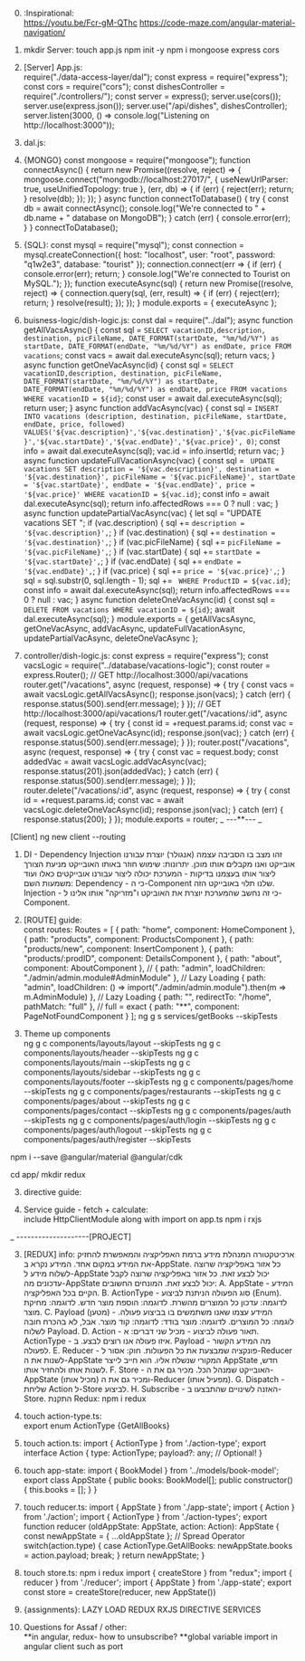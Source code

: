 0. :Inspirational:  
   https://youtu.be/Fcr-gM-QThc
   https://code-maze.com/angular-material-navigation/

1. mkdir Server:
   touch app.js
   npm init -y
   npm i mongoose express cors

2. [Server]  App.js:  
require("./data-access-layer/dal");
const express = require("express");
const cors = require("cors");
const dishesController = require("./controllers/");
const server = express();
server.use(cors());
server.use(express.json());
server.use("/api/dishes", dishesController);
server.listen(3000, () => console.log("Listening on http://localhost:3000"));

3. dal.js:

031. {MONGO} 
const mongoose = require("mongoose");
function connectAsync() {
    return new Promise((resolve, reject) => {
        mongoose.connect("mongodb://localhost:27017/<dbName>",
            { useNewUrlParser: true, useUnifiedTopology: true }, (err, db) => {
                if (err) {
                    reject(err);
                    return;
                }
                resolve(db);
            });
    });
}
async function connectToDatabase() {
    try {
        const db = await connectAsync();
        console.log("We're connected to " + db.name + " database on MongoDB");
    }
    catch (err) {
        console.error(err);
    }
}
connectToDatabase();

032. {SQL}:
const mysql = require("mysql");
const connection = mysql.createConnection({
  host: "localhost",
  user: "root",
  password: "q1w2e3",
  database: "tourist"
});
connection.connect(err => {
  if (err) {
    console.error(err);
    return;
  }
  console.log("We're connected to Tourist on MySQL.");
});
function executeAsync(sql) {
  return new Promise((resolve, reject) => {
    connection.query(sql, (err, result) => {
      if (err) {
        reject(err);
        return;
      }
      resolve(result);
    });
  });
}
module.exports = {
  executeAsync
};

4. buisness-logic/dish-logic.js:
const dal = require("../dal");
async function getAllVacsAsync() {
  const sql = `SELECT vacationID,description, destination, picFileName, DATE_FORMAT(startDate, "%m/%d/%Y") as startDate, DATE_FORMAT(endDate, "%m/%d/%Y") as endDate, price FROM vacations`;
  const vacs = await dal.executeAsync(sql);
  return vacs;
}
async function getOneVacAsync(id) {
  const sql = `SELECT vacationID,description, destination, picFileName, DATE_FORMAT(startDate, "%m/%d/%Y") as startDate, DATE_FORMAT(endDate, "%m/%d/%Y") as endDate, price FROM vacations WHERE vacationID = ${id}`;
  const user = await dal.executeAsync(sql);
  return user;
}
async function addVacAsync(vac) {
  const sql = `INSERT INTO vacations (description, destination, picFileName, startDate, endDate, price, followed) VALUES('${vac.description}','${vac.destination}','${vac.picFileName}','${vac.startDate}','${vac.endDate}','${vac.price}', 0)`;
  const info = await dal.executeAsync(sql);
  vac.id = info.insertId;
  return vac;
}
async function updateFullVacationAsync(vac) {
  const sql = `
      UPDATE vacations SET
      description = '${vac.description}',
      destination = '${vac.destination}',
      picFileName = '${vac.picFileName}',
      startDate = '${vac.startDate}',
      endDate = '${vac.endDate}',
      price = '${vac.price}'
      WHERE vacationID = ${vac.id}`;
  const info = await dal.executeAsync(sql);
  return info.affectedRows === 0 ? null : vac;
}
async function updatePartialVacAsync(vac) {
  let sql = "UPDATE vacations SET ";
  if (vac.description) {
    sql += `description = '${vac.description}',`;
  }
  if (vac.destination) {
    sql += `destination = '${vac.destination}',`;
  }
  if (vac.picFileName) {
    sql += `picFileName = '${vac.picFileName}',`;
  }
  if (vac.startDate) {
    sql += `startDate = '${vac.startDate}',`;
  }
  if (vac.endDate) {
    sql += `endDate = '${vac.endDate}',`;
  }
  if (vac.price) {
    sql += `price = '${vac.price}',`;
  }
  sql = sql.substr(0, sql.length - 1);
  sql += ` WHERE ProductID = ${vac.id}`;
  const info = await dal.executeAsync(sql);
  return info.affectedRows === 0 ? null : vac;
}
async function deleteOneVacAsync(id) {
  const sql = `DELETE FROM vacations WHERE vacationID = ${id}`;
  await dal.executeAsync(sql);
}
module.exports = {
  getAllVacsAsync,
  getOneVacAsync,
  addVacAsync,
  updateFullVacationAsync,
  updatePartialVacAsync,
  deleteOneVacAsync
};

5. controller/dish-logic.js:
const express = require("express");
const vacsLogic = require("../database/vacations-logic");
const router = express.Router();
// GET http://localhost:3000/api/vacations
router.get("/vacations", async (request, response) => {
  try {
    const vacs = await vacsLogic.getAllVacsAsync();
    response.json(vacs);
  } catch (err) {
    response.status(500).send(err.message);
  }
});
// GET http://localhost:3000/api/vacations/1
router.get("/vacations/:id", async (request, response) => {
  try {
    const id = +request.params.id;
    const vac = await vacsLogic.getOneVacAsync(id);
    response.json(vac);
  } catch (err) {
    response.status(500).send(err.message);
  }
});
router.post("/vacations", async (request, response) => {
  try {
    const vac = request.body;
    const addedVac = await vacsLogic.addVacAsync(vac);
    response.status(201).json(addedVac);
  } catch (err) {
    response.status(500).send(err.message);
  }
});
router.delete("/vacations/:id", async (request, response) => {
  try {
    const id = +request.params.id;
    const vac = await vacsLogic.deleteOneVacAsync(id);
    response.json(vac);
  } catch (err) {
    response.status(200);
  }
});
module.exports = router;
_
---**---
_

[Client] ng new client --routing

1.  DI - Dependency Injection
    זהו מצב בו הסביבה עצמה (אנגולר) יוצרת עבורנו אובייקט
    ואנו מקבלים אותו מוכן.
    יתרונות:
    שימוש חוזר באותו האובייקט
    מניעת הצורך ליצור אותו בעצמנו
    בדיקות - המערכת יכולה ליצור עבורנו אובייקטים כאלו ועוד
    משמעות השם:
    Dependency - כי ה-Component שלנו תלוי באובייקט הזה.
    Injection - כי זה נחשב שהמערכת יוצרת את האוביקט
    ו"מזריקה" אותו אלינו ל-Component.

2.  [ROUTE] guide:  
    const routes: Routes = [
    { path: "home", component: HomeComponent },
    { path: "products", component: ProductsComponent },
    { path: "products/new", component: InsertComponent },
    { path: "products/:prodID", component: DetailsComponent },
    { path: "about", component: AboutComponent },
    // { path: "admin", loadChildren: "./admin/admin.module#AdminModule" }, // Lazy Loading
    { path: "admin", loadChildren: () => import("./admin/admin.module").then(m => m.AdminModule) }, // Lazy Loading
    { path: "", redirectTo: "/home", pathMatch: "full" }, // full = exact
    { path: "**", component: PageNotFoundComponent }
    ];
    ng g s services/getBooks --skipTests

3.  Theme up components  
    ng g c components/layouts/layout --skipTests
    ng g c components/layouts/header --skipTests
    ng g c components/layouts/main --skipTests
    ng g c components/layouts/sidebar --skipTests
    ng g c components/layouts/footer --skipTests
    ng g c components/pages/home --skipTests
    ng g c components/pages/restaurants --skipTests
    ng g c components/pages/about --skipTests
    ng g c components/pages/contact --skipTests
    ng g c components/pages/auth --skipTests
    ng g c components/pages/auth/login --skipTests
    ng g c components/pages/auth/logout --skipTests
    ng g c components/pages/auth/register --skipTests

npm i --save @angular/material @angular/cdk

<link href="https://fonts.googleapis.com/icon?family=Material+Icons"
      rel="stylesheet">

cd app/ mkdir redux

3. directive guide:

4. Service guide - fetch + calculate:  
   include HttpClientModule along with import on app.ts
   npm i rxjs

\_
   --------------------[PROJECT]

3. [REDUX] info:
   ארכיטקטורה המנהלת מידע ברמת האפליקציה והמאפשרת להחזיק את המידע במקום אחד. המידע נקרא ב-AppState.
   כל אזור באפליקציה שרוצה לשלוח מידע ל-AppState יכול לבצע זאת.
   כל אזור באפליקציה שרוצה לקבל עדכונים מה-AppState יכול לבצע זאת.
   המונחים החשובים:
   A. AppState - המידע הקיים בכל האפליקציה.
   B. ActionType - סוג הפעולה הניתנת לביצוע (Enum). לדוגמה: עדכון כל המוצרים מהשרת. לדוגמה: הוספת מוצר חדש. לדוגמה: מחיקת מוצר.
   C. Payload (מטען) -
   המידע עצמו שאנו משתמשים בו בביצוע פעולה. לוגמה: כל המוצרים. לדוגמה: מוצר בודד: לדוגמה: קוד מוצר. אבל, לא בהכרח חובה לשלוח Payload.
   D. Action - תאור פעולה לביצוע - מכיל שני דברים: א. ActionType - איזו פעולה אנו רוצים לבצע. ב. Payload - מה המידע הקשור לפעולה.
   E. Reducer - פונקציה שמבצעת את כל הפעולות.
   חוק: אסור ל-Reducer לשנות את ה-AppState המקורי שנשלח אליו. הוא חייב לייצר AppState חדש, לשנות אותו ולהחזיר אותו.
   F. Store - האובייקט שמנהל הכל. מכיר גם את ה-AppState (מכיל אותו) ומכיר גם את ה-Reducer (מפעיל אותו).
   G. Dispatch - שליחת Action ל-Store לביצוע.
   H. Subscribe - האזנה לשינויים שהתבצעו ב-Store.
   התקנת Redux:
   npm i redux

4. touch action-type.ts:  
   export enum ActionType {GetAllBooks}

5. touch action.ts:
   import { ActionType } from './action-type';
   export interface Action {
   type: ActionType;
   payload?: any; // Optional!
   }

6. touch app-state:
   import { BookModel } from '../models/book-model';
   export class AppState {
   public books: BookModel[];
   public constructor() {
   this.books = [];
   }
   }

7. touch reducer.ts:
   import { AppState } from './app-state';
   import { Action } from './action';
   import { ActionType } from './action-types';
   export function reducer
   (oldAppState: AppState, action: Action): AppState {
   const newAppState = { ...oldAppState };
   // Spread Operator
   switch(action.type) {
   case ActionType.GetAllBooks:
   newAppState.books = action.payload;
   break;
   }
   return newAppState;
   }

8. touch store.ts:
   npm i redux
   import { createStore } from "redux";
   import { reducer } from './reducer';
   import { AppState } from './app-state';
   export const store = createStore(reducer, new AppState())

9. {assignments}:
LAZY LOAD
REDUX
RXJS
DIRECTIVE
SERVICES

7. Questions for Assaf / other:  
   **in angular, redux- how to unsubscribe?
   **global variable import in angular client such as port
